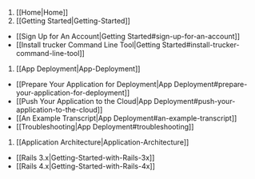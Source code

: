1. [[Home|Home]]
1. [[Getting Started|Getting-Started]]
  * [[Sign Up for An Account|Getting Started#sign-up-for-an-account]]
  * [[Install trucker Command Line Tool|Getting Started#install-trucker-command-line-tool]]
1. [[App Deployment|App-Deployment]]
  * [[Prepare Your Application for Deployment|App Deployment#prepare-your-application-for-deployment]]
  * [[Push Your Application to the Cloud|App Deployment#push-your-application-to-the-cloud]]
  * [[An Example Transcript|App Deployment#an-example-transcript]]
  * [[Troubleshooting|App Deployment#troubleshooting]]
1. [[Application Architecture|Application-Architecture]]
  * [[Rails 3.x|Getting-Started-with-Rails-3x]]
  * [[Rails 4.x|Getting-Started-with-Rails-4x]]